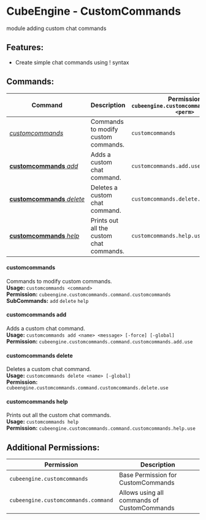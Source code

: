 # CubeEngine - CustomCommands
module adding custom chat commands

## Features:
 - Create simple chat commands using !<command> syntax

## Commands:

| Command | Description | Permission<br>`cubeengine.customcommands.command.<perm>` |
| --- | --- | --- |
| [*customcommands*](#customcommands) | Commands to modify custom commands. | `customcommands` |
| [**customcommands**&nbsp;*add*](#customcommandsadd) | Adds a custom chat command. | `customcommands.add.use` |
| [**customcommands**&nbsp;*delete*](#customcommandsdelete) | Deletes a custom chat command. | `customcommands.delete.use` |
| [**customcommands**&nbsp;*help*](#customcommandshelp) | Prints out all the custom chat commands. | `customcommands.help.use` |

#### customcommands  
Commands to modify custom commands.  
**Usage:** `customcommands <command>`  
**Permission:** `cubeengine.customcommands.command.customcommands`  
**SubCommands:** `add` `delete` `help`  

#### customcommands&nbsp;add  
Adds a custom chat command.  
**Usage:** `customcommands add <name> <message> [-force] [-global]`  
**Permission:** `cubeengine.customcommands.command.customcommands.add.use`  
  

#### customcommands&nbsp;delete  
Deletes a custom chat command.  
**Usage:** `customcommands delete <name> [-global]`  
**Permission:** `cubeengine.customcommands.command.customcommands.delete.use`  
  

#### customcommands&nbsp;help  
Prints out all the custom chat commands.  
**Usage:** `customcommands help `  
**Permission:** `cubeengine.customcommands.command.customcommands.help.use`  
  

## Additional Permissions:

| Permission | Description |
| --- | --- |
| `cubeengine.customcommands` | Base Permission for CustomCommands |
| `cubeengine.customcommands.command` | Allows using all commands of CustomCommands |

